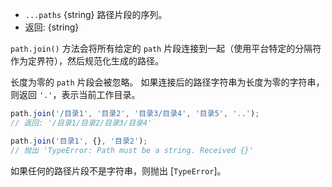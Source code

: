<!-- YAML
added: v0.1.16
-->

* `...paths` {string} 路径片段的序列。
* 返回: {string}

`path.join()` 方法会将所有给定的 `path` 片段连接到一起（使用平台特定的分隔符作为定界符），然后规范化生成的路径。

长度为零的 `path` 片段会被忽略。 
如果连接后的路径字符串为长度为零的字符串，则返回 `'.'`，表示当前工作目录。


```js
path.join('/目录1', '目录2', '目录3/目录4', '目录5', '..');
// 返回: '/目录1/目录2/目录3/目录4'

path.join('目录1', {}, '目录2');
// 抛出 'TypeError: Path must be a string. Received {}'
```

如果任何的路径片段不是字符串，则抛出 [`TypeError`]。

